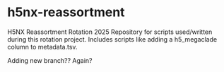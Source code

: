 # h5nx-reassortment
H5NX Reassortment Rotation 2025
Repository for scripts used/written during this rotation project.
Includes scripts like adding a h5_megaclade column to metadata.tsv.

Adding new branch?? Again?